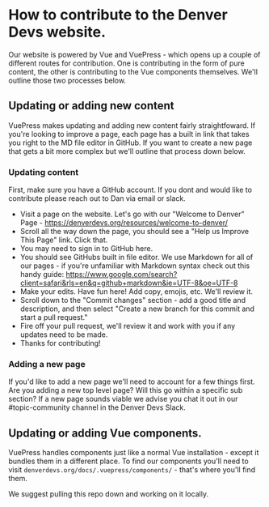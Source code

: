 # How to contribute to the Denver Devs website. 

Our website is powered by Vue and VuePress - which opens up a couple of different routes for contribution. One is contributing in the form of pure content, the other is contributing to the Vue components themselves. We'll outline those two processes below. 

## Updating or adding new content

VuePress makes updating and adding new content fairly straightfoward. If you're looking to improve a page, each page has a built in link that takes you right to the MD file editor in GitHub. If you want to create a new page that gets a bit more complex but we'll outline that process down below. 

### Updating content

First, make sure you have a GitHub account. If you dont and would like to contribute please reach out to Dan via email or slack. 

- Visit a page on the website. Let's go with our "Welcome to Denver" Page - https://denverdevs.org/resources/welcome-to-denver/
- Scroll all the way down the page, you should see a "Help us Improve This Page" link. Click that. 
- You may need to sign in to GitHub here. 
- You should see GitHubs built in file editor. We use Markdown for all of our pages - if you're unfamiliar with Markdown syntax check out this handy guide: https://www.google.com/search?client=safari&rls=en&q=github+markdown&ie=UTF-8&oe=UTF-8
- Make your edits. Have fun here! Add copy, emojis, etc. We'll review it. 
- Scroll down to the "Commit changes" section - add a good title and description, and then select "Create a new branch for this commit and start a pull request." 
- Fire off your pull request, we'll review it and work with you if any updates need to be made. 
- Thanks for contributing! 

### Adding a new page

If you'd like to add a new page we'll need to account for a few things first. Are you adding a new top level page? Will this go within a specific sub section? If a new page sounds viable we advise you chat it out in our #topic-community channel in the Denver Devs Slack. 


## Updating or adding Vue components. 

VuePress handles components just like a normal Vue installation - except it bundles them in a different place. To find our components you'll need to visit `denverdevs.org/docs/.vuepress/components/` - that's where you'll find them. 

We suggest pulling this repo down and working on it locally.  
